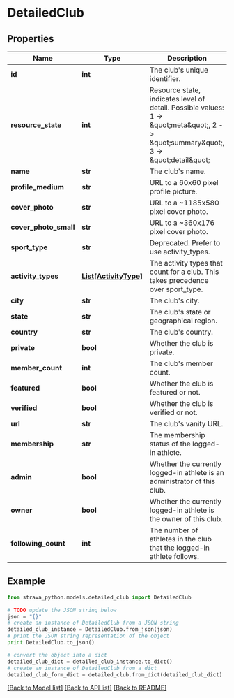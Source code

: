 # DetailedClub


## Properties
Name | Type | Description | Notes
------------ | ------------- | ------------- | -------------
**id** | **int** | The club&#39;s unique identifier. | [optional] 
**resource_state** | **int** | Resource state, indicates level of detail. Possible values: 1 -&gt; \&quot;meta\&quot;, 2 -&gt; \&quot;summary\&quot;, 3 -&gt; \&quot;detail\&quot; | [optional] 
**name** | **str** | The club&#39;s name. | [optional] 
**profile_medium** | **str** | URL to a 60x60 pixel profile picture. | [optional] 
**cover_photo** | **str** | URL to a ~1185x580 pixel cover photo. | [optional] 
**cover_photo_small** | **str** | URL to a ~360x176  pixel cover photo. | [optional] 
**sport_type** | **str** | Deprecated. Prefer to use activity_types. | [optional] 
**activity_types** | [**List[ActivityType]**](ActivityType.md) | The activity types that count for a club. This takes precedence over sport_type. | [optional] 
**city** | **str** | The club&#39;s city. | [optional] 
**state** | **str** | The club&#39;s state or geographical region. | [optional] 
**country** | **str** | The club&#39;s country. | [optional] 
**private** | **bool** | Whether the club is private. | [optional] 
**member_count** | **int** | The club&#39;s member count. | [optional] 
**featured** | **bool** | Whether the club is featured or not. | [optional] 
**verified** | **bool** | Whether the club is verified or not. | [optional] 
**url** | **str** | The club&#39;s vanity URL. | [optional] 
**membership** | **str** | The membership status of the logged-in athlete. | [optional] 
**admin** | **bool** | Whether the currently logged-in athlete is an administrator of this club. | [optional] 
**owner** | **bool** | Whether the currently logged-in athlete is the owner of this club. | [optional] 
**following_count** | **int** | The number of athletes in the club that the logged-in athlete follows. | [optional] 

## Example

```python
from strava_python.models.detailed_club import DetailedClub

# TODO update the JSON string below
json = "{}"
# create an instance of DetailedClub from a JSON string
detailed_club_instance = DetailedClub.from_json(json)
# print the JSON string representation of the object
print DetailedClub.to_json()

# convert the object into a dict
detailed_club_dict = detailed_club_instance.to_dict()
# create an instance of DetailedClub from a dict
detailed_club_form_dict = detailed_club.from_dict(detailed_club_dict)
```
[[Back to Model list]](../README.md#documentation-for-models) [[Back to API list]](../README.md#documentation-for-api-endpoints) [[Back to README]](../README.md)


